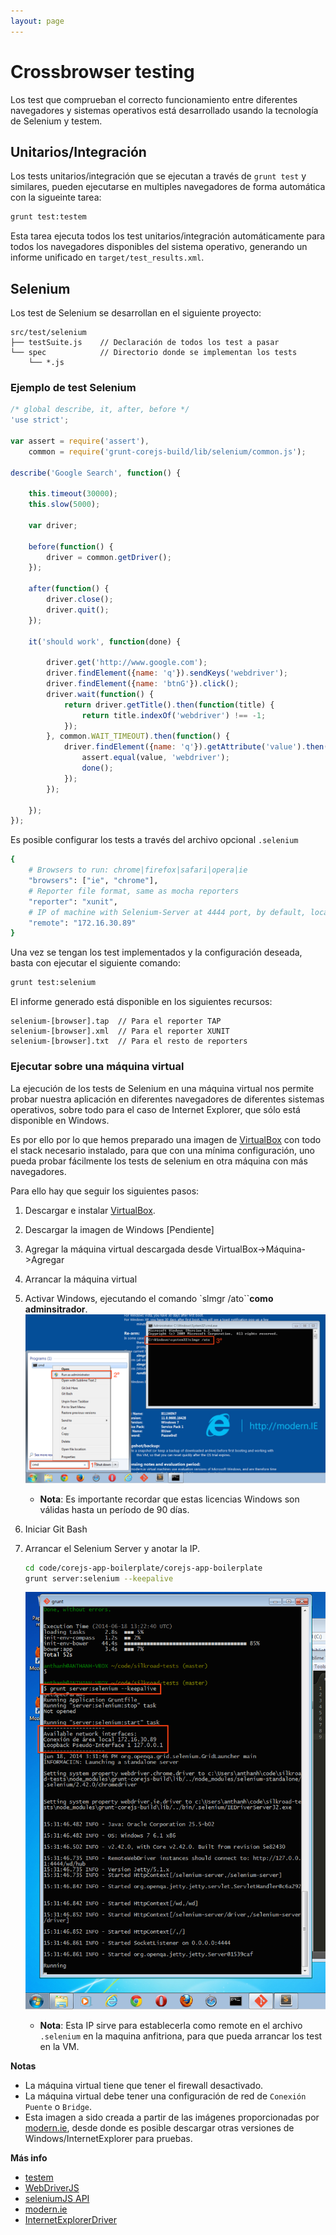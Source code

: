 ```yaml
---
layout: page
---
```





Crossbrowser testing
====================


Los test que comprueban el correcto funcionamiento entre diferentes navegadores y sistemas operativos está desarrollado usando la tecnología de Selenium y testem.

## Unitarios/Integración ##

Los tests unitarios/integración que se ejecutan a través de `grunt test` y similares, pueden ejecutarse en multiples navegadores de forma automática con la sigueinte tarea:

```bash
grunt test:testem
```

Esta tarea ejecuta todos los test unitarios/integración automáticamente para todos los navegadores disponibles del sistema operativo, generando un informe unificado en `target/test_results.xml`.



## Selenium ##

Los test de Selenium se desarrollan en el siguiente proyecto:

```
src/test/selenium
├── testSuite.js 	// Declaración de todos los test a pasar
└── spec			// Directorio donde se implementan los tests
    └── *.js
```

### Ejemplo de test Selenium

```javascript
/* global describe, it, after, before */
'use strict';

var assert = require('assert'),
    common = require('grunt-corejs-build/lib/selenium/common.js');

describe('Google Search', function() {

    this.timeout(30000);
    this.slow(5000);

    var driver;

    before(function() {
        driver = common.getDriver();
    });

    after(function() {
        driver.close();
        driver.quit();
    });

    it('should work', function(done) {

        driver.get('http://www.google.com');
        driver.findElement({name: 'q'}).sendKeys('webdriver');
        driver.findElement({name: 'btnG'}).click();
        driver.wait(function() {
            return driver.getTitle().then(function(title) {
                return title.indexOf('webdriver') !== -1;
            });
        }, common.WAIT_TIMEOUT).then(function() {
            driver.findElement({name: 'q'}).getAttribute('value').then(function(value) {
                assert.equal(value, 'webdriver');
                done();
            });
        });

    });
});
```


Es posible configurar los tests a través del archivo opcional `.selenium`

```bash
{
	# Browsers to run: chrome|firefox|safari|opera|ie
	"browsers": ["ie", "chrome"],				
	# Reporter file format, same as mocha reporters
	"reporter": "xunit",							
	# IP of machine with Selenium-Server at 4444 port, by default, localhost
	"remote": "172.16.30.89"					
}
```

Una vez se tengan los test implementados y la configuración deseada, basta con ejecutar el siguiente comando:

```bash
grunt test:selenium
```

El informe generado está disponible en los siguientes recursos:

```
selenium-[browser].tap 	// Para el reporter TAP
selenium-[browser].xml 	// Para el reporter XUNIT
selenium-[browser].txt 	// Para el resto de reporters
```


### Ejecutar sobre una máquina virtual


La ejecución de los tests de Selenium en una máquina virtual nos permite probar nuestra aplicación en diferentes navegadores de diferentes sistemas operativos, sobre todo para el caso de Internet Explorer, que sólo está disponible en Windows.

Es por ello por lo que hemos preparado una imagen de [VirtualBox](https://www.virtualbox.org/) con todo el stack necesario instalado, para que con una mínima configuración, uno pueda probar fácilmente los tests de selenium en otra máquina con más navegadores.

Para ello hay que seguir los siguientes pasos:

1. Descargar e instalar [VirtualBox](https://www.virtualbox.org/).

2. Descargar la imagen de Windows [Pendiente]

3. Agregar la máquina virtual descargada desde VirtualBox->Máquina->Agregar

4. Arrancar la máquina virtual

5. Activar Windows, ejecutando el comando `slmgr /ato``**como adminsitrador**.
![Activate](/assets/images/win-activate.png)
   * **Nota**: Es importante recordar que estas licencias Windows son válidas hasta un período de 90 días.

6. Iniciar Git Bash

7. Arrancar el Selenium Server y anotar la IP.
	
	```bash
	cd code/corejs-app-boilerplate/corejs-app-boilerplate
	grunt server:selenium --keepalive
	```

	![SeleniumServer](/assets/images/selenium-server.png)

   * **Nota**: Esta IP sirve para establecerla como remote en el archivo `.selenium` en la maquina anfitriona, para que pueda arrancar los test en la VM.


**Notas**

* La máquina virtual tiene que tener el firewall desactivado.
* La máquina virtual debe tener una configuración de red de `Conexión Puente` o `Bridge`.
* Esta imagen a sido creada a partir de las imágenes proporcionadas por [modern.ie](http://loc.modern.ie/es-es/virtualization-tools), desde donde es posible descargar otras versiones de Windows/InternetExplorer para pruebas.


**Más info**

* [testem](https://github.com/airportyh/testem)
* [WebDriverJS](https://code.google.com/p/selenium/wiki/WebDriverJs)
* [seleniumJS API](http://selenium.googlecode.com/git/docs/api/javascript/index.html)
* [modern.ie](http://loc.modern.ie/es-es/virtualization-tools)
* [InternetExplorerDriver](https://code.google.com/p/selenium/wiki/InternetExplorerDriver)
